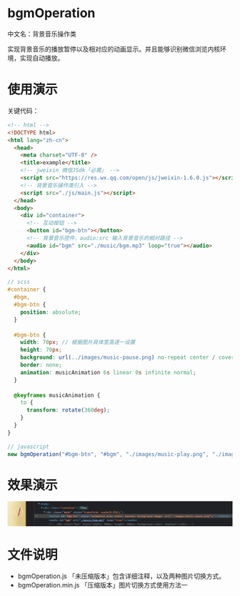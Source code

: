 # bgmOperation

中文名：背景音乐操作类

实现背景音乐的播放暂停以及相对应的动画显示。并且能够识别微信浏览内核环境，实现自动播放。

# 使用演示

关键代码：

```html
<!-- html -->
<!DOCTYPE html>
<html lang="zh-cn">
  <head>
    <meta charset="UTF-8" />
    <title>example</title>
    <!-- jweixin 微信JSdk「必需」 -->
    <script src="https://res.wx.qq.com/open/js/jweixin-1.6.0.js"></script>
    <!-- 背景音乐操作类引入 -->
    <script src="./js/main.js"></script>
  </head>
  <body>
    <div id="container">
      <!-- 互动按钮 -->
      <button id="bgm-btn"></button>
      <!-- 背景音乐控件，audio:src 输入背景音乐的相对路径 -->
      <audio id="bgm" src="./music/bgm.mp3" loop="true"></audio>
    </div>
  </body>
</html>
```

```scss
// scss
#container {
  #bgm,
  #bgm-btn {
    position: absolute;
  }

  #bgm-btn {
    width: 70px; // 根据图片具体宽高逐一设置
    height: 70px;
    background: url(../images/music-pause.png) no-repeat center / cover; // 此处放暂停效果图片
    border: none;
    animation: musicAnimation 6s linear 0s infinite normal;
  }

  @keyframes musicAnimation {
    to {
      transform: rotate(360deg);
    }
  }
}
```

```js
// javascript
new bgmOperation("#bgm-btn", "#bgm", "./images/music-play.png", "./images/music-pause.png"); // 根绝参数说明填写
```

# 效果演示

![效果图](./images/rendering.gif)

# 文件说明

- bgmOperation.js 「未压缩版本」包含详细注释，以及两种图片切换方式。
- bgmOperation.min.js 「压缩版本」图片切换方式使用方法一
